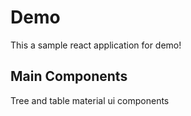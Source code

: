 # Demo

This a sample react application for demo!

## Main Components

Tree and table material ui components
